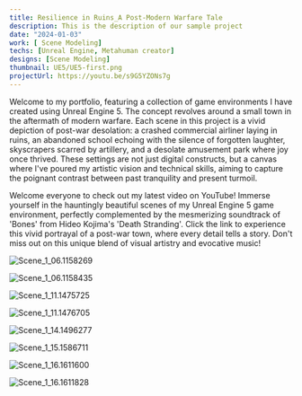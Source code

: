 ```yaml
---
title: Resilience in Ruins_A Post-Modern Warfare Tale
description: This is the description of our sample project
date: "2024-01-03"
work: [ Scene Modeling]
techs: [Unreal Engine, Metahuman creator]
designs: [Scene Modeling]
thumbnail: UE5/UE5-first.png
projectUrl: https://youtu.be/s9G5YZONs7g
---
```

 Welcome to my portfolio, featuring a collection of game environments I have created using Unreal Engine 5. The concept revolves around a small town in the aftermath of modern warfare. Each scene in this project is a vivid depiction of post-war desolation: a crashed commercial airliner laying in ruins, an abandoned school echoing with the silence of forgotten laughter, skyscrapers scarred by artillery, and a desolate amusement park where joy once thrived. These settings are not just digital constructs, but a canvas where I've poured my artistic vision and technical skills, aiming to capture the poignant contrast between past tranquility and present turmoil.

Welcome everyone to check out my latest video on YouTube! Immerse yourself in the hauntingly beautiful scenes of my Unreal Engine 5 game environment, perfectly complemented by the mesmerizing soundtrack of 'Bones' from Hideo Kojima's 'Death Stranding'. Click the link to experience this vivid portrayal of a post-war town, where every detail tells a story. Don't miss out on this unique blend of visual artistry and evocative music!

![Scene_1_06.1158269](https://typora-1323668464.cos.ap-hongkong.myqcloud.com/typora/Scene_1_06.1158269.png?imageSlim)

![Scene_1_06.1158435](https://typora-1323668464.cos.ap-hongkong.myqcloud.com/typora/Scene_1_06.1158435.png?imageSlim)

![Scene_1_11.1475725](https://typora-1323668464.cos.ap-hongkong.myqcloud.com/typora/Scene_1_11.1475725.png?imageSlim)

![Scene_1_11.1476705](https://typora-1323668464.cos.ap-hongkong.myqcloud.com/typora/Scene_1_11.1476705.png?imageSlim)

![Scene_1_14.1496277](https://typora-1323668464.cos.ap-hongkong.myqcloud.com/typora/Scene_1_14.1496277.png?imageSlim)

![Scene_1_15.1586711](https://typora-1323668464.cos.ap-hongkong.myqcloud.com/typora/Scene_1_15.1586711.png?imageSlim)

![Scene_1_16.1611600](https://typora-1323668464.cos.ap-hongkong.myqcloud.com/typora/Scene_1_16.1611600.png?imageSlim)

![Scene_1_16.1611828](https://typora-1323668464.cos.ap-hongkong.myqcloud.com/typora/Scene_1_16.1611828.png?imageSlim)
